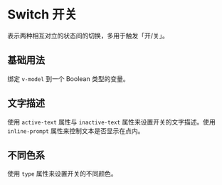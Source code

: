 <script setup>
import demo1 from './demo1.vue'
import demo2 from './demo2.vue'
import demo3 from './demo3.vue'
</script>

# Switch 开关

表示两种相互对立的状态间的切换，多用于触发「开/关」。

## 基础用法

绑定 `v-model` 到一个 Boolean 类型的变量。

<preview comp-name="switch" demo-name="demo1">
  <demo1/>
</preview>

## 文字描述

使用 `active-text` 属性与 `inactive-text` 属性来设置开关的文字描述。使用 `inline-prompt` 属性来控制文本是否显示在点内。

<preview comp-name="switch" demo-name="demo2">
  <demo2/>
</preview>

## 不同色系

使用 `type` 属性来设置开关的不同颜色。

<preview comp-name="switch" demo-name="demo3">
  <demo3/>
</preview>
